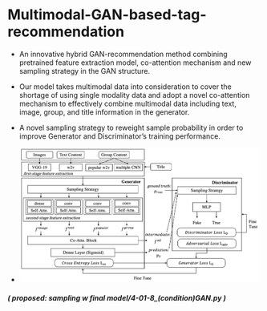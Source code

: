 # Multimodal-GAN-based-tag-recommendation
- An innovative hybrid GAN-recommendation method combining pretrained feature extraction model, co-attention mechanism and new sampling strategy in the GAN structure. 
- Our model takes multimodal data into consideration to cover the shortage of using single modality data and adopt a novel co-attention mechanism to effectively combine multimodal data including text, image, group, and title information in the generator. 
- A novel sampling strategy to reweight sample probability in order to improve Generator and Discriminator’s training performance.

- <img src="https://github.com/shuuuuting/Multimodal-GAN-based-tag-recommendation/blob/main/overview.png" width="700">

##### ( proposed: sampling  w final model/4-01-8_(condition)GAN.py )
